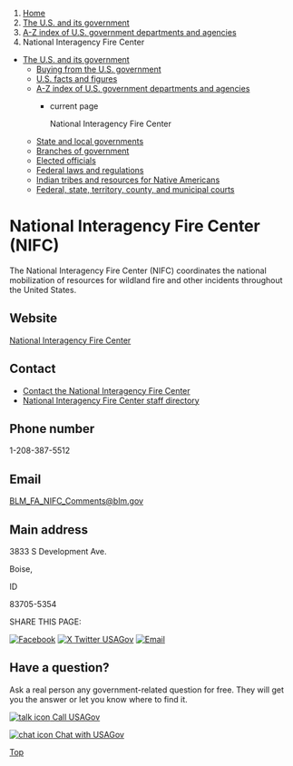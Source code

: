 1. [Home](/)
2. [The U.S. and its government](/about-the-us)
3. [A-Z index of U.S. government departments and agencies](/agency-index)
4. National Interagency Fire Center

* [The U.S. and its government](/about-the-us)
  + [Buying from the U.S. government](/buy-from-government)
  + [U.S. facts and figures](/facts-figures)
  + [A-Z index of U.S. government departments and agencies](/agency-index)
    - current page

      National Interagency Fire Center
  + [State and local governments](/state-local-governments)
  + [Branches of government](/branches-of-government)
  + [Elected officials](/elected-officials)
  + [Federal laws and regulations](/laws-and-regulations)
  + [Indian tribes and resources for Native Americans](/tribes)
  + [Federal, state, territory, county, and municipal courts](/courts)

National Interagency Fire Center
(NIFC)
=======================================

The National Interagency Fire Center (NIFC) coordinates the national mobilization of resources for wildland fire and other incidents throughout the United States.

Website
-------

[National Interagency Fire Center](https://www.nifc.gov/)

Contact
-------

* [Contact the National Interagency Fire Center](https://www.nifc.gov/contact-us)
* [National Interagency Fire Center staff directory](https://www.nifc.gov/sites/default/files/document-media/web_directory.pdf)

Phone number
------------

1-208-387-5512

Email
-----

[BLM\_FA\_NIFC\_Comments@blm.gov](mailto:BLM_FA_NIFC_Comments@blm.gov)

Main address
------------

3833 S Development Ave.
  

Boise,

ID

83705-5354

SHARE THIS PAGE:

[![Facebook](/themes/custom/usagov/images/social-media-icons/Facebook_Icon.svg)](https://www.facebook.com/sharer/sharer.php?u=https://www.usa.gov/agencies/national-interagency-fire-center&v=3)
[![X Twitter USAGov](/themes/custom/usagov/images/social-media-icons/X_Twitter_Icon.svg?version=2)](https://twitter.com/intent/tweet?source=webclient&text=https://www.usa.gov/agencies/national-interagency-fire-center)
[![Email](/themes/custom/usagov/images/social-media-icons/Email_Icon.svg?version=2)](mailto:?subject=https://www.usa.gov/agencies/national-interagency-fire-center)

Have a question?
----------------

Ask a real person any government-related question for free. They will get you the answer or let you know where to find it.

[![talk icon](/themes/custom/usagov/images/ICONS_talk.png)
Call USAGov](/phone)

[![chat icon](/themes/custom/usagov/images/ICONS_chat.png)
Chat with USAGov](/chat)

[Top](#main-content)